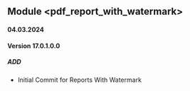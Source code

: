 ## Module <pdf_report_with_watermark>
#### 04.03.2024
#### Version 17.0.1.0.0
##### ADD
- Initial Commit for Reports With Watermark
